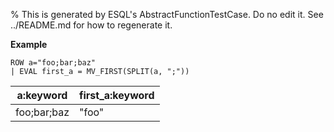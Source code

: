 % This is generated by ESQL's AbstractFunctionTestCase. Do no edit it. See ../README.md for how to regenerate it.

**Example**

```esql
ROW a="foo;bar;baz"
| EVAL first_a = MV_FIRST(SPLIT(a, ";"))
```

| a:keyword | first_a:keyword |
| --- | --- |
| foo;bar;baz | "foo" |



